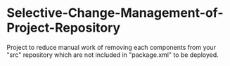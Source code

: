 # Selective-Change-Management-of-Project-Repository
Project to reduce manual work of removing each components from your "src" repository which are not included in "package.xml" to be deployed. 
